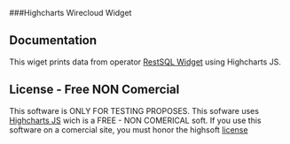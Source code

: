 ###Highcharts Wirecloud Widget

## Documentation
This wiget prints data from operator [RestSQL Widget](https://github.com/crqgestion/restsql_widget) using Highcharts JS.

## License - Free NON Comercial
This software is ONLY FOR TESTING PROPOSES.
This sofware uses [Highcharts JS](http://www.highcharts.com/products/highcharts) wich is a FREE - NON COMERICAL soft. 
If you use this software on a comercial site, you must honor the highsoft [license](http://shop.highsoft.com/faq/non-commercial)
